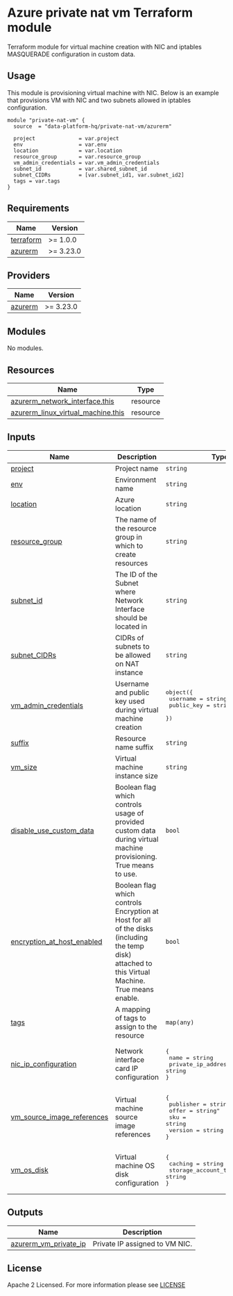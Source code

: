 # Azure private nat vm Terraform module
Terraform module for virtual machine creation with NIC and iptables MASQUERADE configuration in custom data.

## Usage
This module is provisioning virtual machine with NIC. Below is an example that provisions VM with NIC and two subnets allowed in iptables configuration.
```
module "private-nat-vm" {
  source  = "data-platform-hq/private-nat-vm/azurerm"

  project              = var.project
  env                  = var.env
  location             = var.location
  resource_group       = var.resource_group
  vm_admin_credentials = var.vm_admin_credentials
  subnet_id            = var.shared_subnet_id
  subnet_CIDRs         = [var.subnet_id1, var.subnet_id2]
  tags = var.tags
}
```

<!-- BEGIN_TF_DOCS -->
## Requirements
| Name                                                                      | Version   |
|---------------------------------------------------------------------------|-----------|
| <a name="requirement_terraform"></a> [terraform](#requirement\_terraform) | >= 1.0.0  |
| <a name="requirement_azurerm"></a> [azurerm](#requirement\_azurerm)       | >= 3.23.0 |

## Providers

| Name                                                           | Version   |
|----------------------------------------------------------------|-----------|
| <a name="provider_azurerm"></a> [azurerm](#provider\_azurerm)  | >= 3.23.0 |

## Modules

No modules.

## Resources

| Name                                                                                                                                            | Type     |
|-------------------------------------------------------------------------------------------------------------------------------------------------|----------|
| [azurerm_network_interface.this](https://registry.terraform.io/providers/hashicorp/azurerm/latest/docs/resources/network_interface)             | resource |
| [azurerm_linux_virtual_machine.this](https://registry.terraform.io/providers/hashicorp/azurerm/latest/docs/resources/linux_virtual_machine)     | resource |

## Inputs

| Name                                                                                                                   | Description                                                                                                                                        | Type                                                                                                               | Default                                                                                                                               | Required |
|------------------------------------------------------------------------------------------------------------------------|----------------------------------------------------------------------------------------------------------------------------------------------------|--------------------------------------------------------------------------------------------------------------------|---------------------------------------------------------------------------------------------------------------------------------------|:--------:|
| <a name="input_project"></a> [project](#input\_project)                                                                | Project name                                                                                                                                       | `string`                                                                                                           | n/a                                                                                                                                   |   yes    |
| <a name="input_env"></a> [env](#input\_env)                                                                            | Environment name                                                                                                                                   | `string`                                                                                                           | n/a                                                                                                                                   |   yes    |
| <a name="input_location"></a> [location](#input\_location)                                                             | Azure location                                                                                                                                     | `string`                                                                                                           | n/a                                                                                                                                   |   yes    |
| <a name="input_resource_group"></a> [resource\_group](#input\_resource\_group)                                         | The name of the resource group in which to create resources                                                                                        | `string`                                                                                                           | n/a                                                                                                                                   |   yes    |
| <a name="input_subnet_id"></a> [subnet\_id](#input\_subnet\_id)                                                        | The ID of the Subnet where Network Interface should be located in                                                                                  | `string`                                                                                                           | n/a                                                                                                                                   |   yes    |
| <a name="input_subnet_CIDRs"></a> [subnet\_CIDRs](#input\_subnet\_CIDRs)                                               | CIDRs of subnets to be allowed on NAT instance                                                                                                     | `string`                                                                                                           | n/a                                                                                                                                   |   yes    |
| <a name="input_vm_admin_credentials"></a> [vm\_admin\_credentials](#input\_vm\_admin\_credentials)                     | Username and public key used during virtual machine creation                                                                                       | <pre>object({<br> username    = string <br> public_key  = string <br>})</pre>                                      | n/a                                                                                                                                   |   yes    |
| <a name="input_suffix"></a> [suffix](#input\_suffix)                                                                   | Resource name suffix                                                                                                                               | `string`                                                                                                           | `""`                                                                                                                                  |    no    |
| <a name="input_vm_size"></a> [vm\_size](#input\_vm\_size)                                                              | Virtual machine instance size                                                                                                                      | `string`                                                                                                           | `Standard_B1ls`                                                                                                                       |    no    |
| <a name="input_use_custom_data"></a> [disable\_use\_custom\_data](#input\_use\_custom\_data)                           | Boolean flag which controls usage of provided custom data during virtual machine provisioning. True means to use.                                  | `bool`                                                                                                             | `true`                                                                                                                                |    no    |
| <a name="input_encryption_at_host_enabled"></a> [encryption\_at\_host\_enabled](#input\_encryption\_at\_host\_enabled) | Boolean flag which controls Encryption at Host for all of the disks (including the temp disk) attached to this Virtual Machine. True means enable. | `bool`                                                                                                             | `true`                                                                                                                                |    no    |
| <a name="input_tags"></a> [tags](#input\_tags)                                                                         | A mapping of tags to assign to the resource                                                                                                        | `map(any)`                                                                                                         | `{}`                                                                                                                                  |    no    |
| <a name="input_nic_ip_configuration"></a> [nic\_ip\_configuration](#input\_nic\_ip\_configuration)                     | Network interface card IP configuration                                                                                                            | <pre>{<br>  name                          = string<br>  private_ip_address_allocation = string<br>}</pre>          | <pre>{<br>  name                          = "external"<br>  private_ip_address_allocation = "Dynamic"<br>}</pre>                      |    no    |
| <a name="input_vm_source_image_references"></a> [vm\_source\_image\_references](#input\_vm\_source\_image\_references) | Virtual machine source image references                                                                                                            | <pre>{<br>  publisher = string<br>  offer     = string"<br>  sku       = string<br>  version   = string<br>}</pre> | <pre>{<br>  publisher = "Canonical"<br>  offer     = "UbuntuServer"<br>  sku       = "18.04-LTS"<br>  version   = "latest"<br>}</pre> |    no    |
| <a name="input_vm_os_disk"></a> [vm\_os\_disk](#input\_vm\_os\_disk)                                                   | Virtual machine OS disk configuration                                                                                                              | <pre>{<br>  caching              = string<br>  storage_account_type = string<br>}</pre>                            | <pre>{<br>  caching              = "None"<br>  storage_account_type = "Standard_LRS"<br>}</pre>                                       |    no    |

## Outputs

| Name                                                                                       | Description                    |
|--------------------------------------------------------------------------------------------|--------------------------------|
| <a name="azurerm_vm_private_ip"></a> [azurerm\_vm\_private\_ip](#azurerm\_vm\_private\_ip) | Private IP assigned to VM NIC. |
<!-- END_TF_DOCS -->

## License

Apache 2 Licensed. For more information please see [LICENSE](https://github.com/data-platform-hq/terraform-azurerm-private-nat-vm/blob/main/LICENSE)
